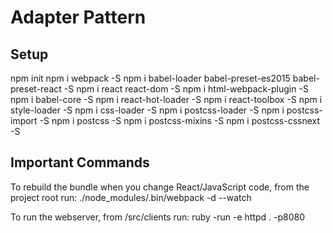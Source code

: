 # Adapter Pattern

## Setup
npm init
npm i webpack -S
npm i babel-loader babel-preset-es2015 babel-preset-react -S
npm i react react-dom -S
npm i html-webpack-plugin -S
npm i babel-core -S
npm i react-hot-loader -S
npm i react-toolbox -S
npm i style-loader -S
npm i css-loader -S
npm i postcss-loader -S
npm i postcss-import -S
npm i postcss -S
npm i postcss-mixins -S
npm i postcss-cssnext -S

## Important Commands
To rebuild the bundle when you change React/JavaScript code, from the project root run:
./node_modules/.bin/webpack -d --watch

To run the webserver, from /src/clients run:
ruby -run -e httpd . -p8080
